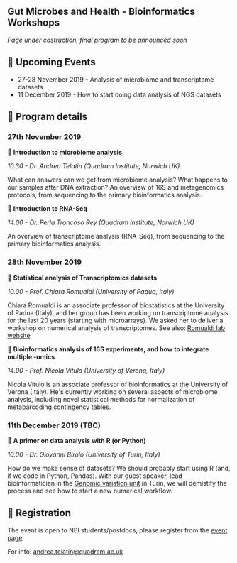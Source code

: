 ## Gut Microbes and Health - Bioinformatics Workshops

_Page under costruction, final program to be announced soon_


## :calendar: Upcoming Events
 * 27-28 November 2019 - Analysis of microbiome and transcriptome datasets
 * 11 December 2019 - How to start doing data analysis of NGS datasets
 
 
## :page_with_curl: Program details 


### 27th November 2019

:small_blue_diamond: **Introduction to microbiome analysis**
 
_10.30 - Dr. Andrea Telatin (Quadram Institute, Norwich UK)_

What can answers can we get from microbiome analysis? What happens to our samples after DNA extraction? An overview of 16S and metagenomics protocols, from sequencing to the primary bioinformatics analysis.

:small_blue_diamond: **Introduction to RNA-Seq**

_14.00 - Dr. Perla Troncoso Rey (Quadram Institute, Norwich UK)_
 
An overview of transcriptome analysis (RNA-Seq), from sequencing to the primary bioinformatics analysis.
 
### 28th November 2019

:small_blue_diamond:  **Statistical analysis of Transcriptomics datasets**
 
_10.00 - Prof. Chiara Romualdi (University of Padua, Italy)_
 
 Chiara Romualdi is an associate professor of biostatistics at the University of Padua (Italy), and her group has been working on transcriptome analysis for the last 20 years (starting with microarrays). We asked her to deliver a workshop on numerical analysis of transcriptomes. See also: [Romualdi lab website](http://romualdi.bio.unipd.it/)


:small_blue_diamond: **Bioinformatics analysis of 16S experiments, and how to integrate multiple -omics**

_14.00  - Prof. Nicola Vitulo (University of Verona, Italy)_

 Nicola Vitulo is an associate professor of bioinformatics at the University of Verona (Italy). He's currently working on several aspects of microbiome analysis, including novel statistical methods for normalization of metabarcoding contingency tables.
 
### 11th December 2019 (TBC) 

:small_blue_diamond: **A primer on data analysis with R (or Python)**

_10.00 - Dr. Giovanni Birolo (University of Turin, Italy)_

How do we make sense of datasets? We should probably start using R (and, if we code in Python, Pandas).
With our guest speaker, lead bioinformatician in the [Genomic variation unit](https://www.iigm.it/site/anteprima.php?id_app=1536&t=approfondimento&m=extra&id=337) in Turin, we will demistify the process and see how to start a new numerical workflow.

## :e-mail: Registration
The event is open to NBI students/postdocs, please register from the [event page](https://intranet.nbi.ac.uk/infoserv/cgi-bin/calendar/default.asp?mid=60789)

For info: andrea.telatin@quadram.ac.uk

